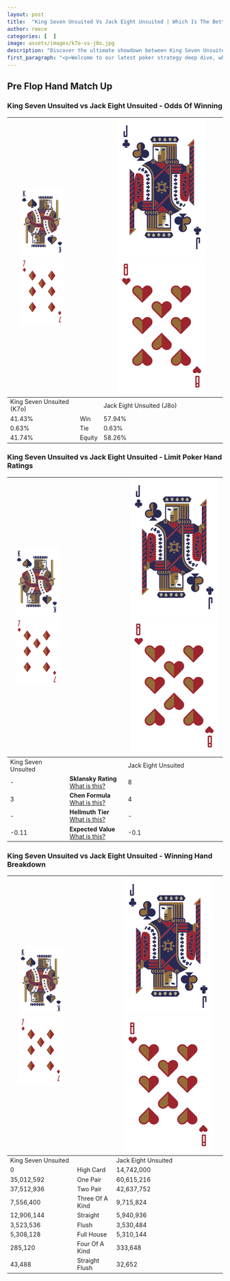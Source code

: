 ```yaml
---
layout: post
title:  "King Seven Unsuited Vs Jack Eight Unsuited | Which Is The Better Hand In Poker? A Complete Guide"
author: reece
categories: [  ]
image: assets/images/k7o-vs-j8o.jpg
description: "Discover the ultimate showdown between King Seven Unsuited and Jack Eight Unsuited in poker! Uncover the odds, strategies, and scenarios where one hand triumphs over the other. Get ready to up your poker game with this thrilling analysis."
first_paragraph: "<p>Welcome to our latest poker strategy deep dive, where we're pitting two distinct hands against each other in a high-stakes showdown: King Seven Unsuited vs Jack Eight Unsuited.</p><p>In the dynamic world of poker, every decision counts, and knowing which hand holds the upper hand is key to your success at the table.</p><p>In this article, we'll dissect these two hands, explore the scenarios where one dominates the other, and equip you with the knowledge to make strategic choices that can tip the odds in your favor.</p><p>Get ready to unravel the intriguing dynamics of these poker hands and elevate your game to new heights.</p>"
---
```




[comment]: # (sp0)

## Pre Flop Hand Match Up

<div class="table hand-ratings" markdown="1"> 



### King Seven Unsuited vs Jack Eight Unsuited - Odds Of Winning


    
| ![image info](assets/images/hand1/K.png) ![image info](assets/images/hand1/7o.png) |  | ![image info](assets/images/hand2/J.png) ![image info](assets/images/hand2/8o.png) |
| -------- | -------- | -------- |
| King Seven Unsuited (K7o) |  | Jack Eight Unsuited (J8o) |
| 41.43% | Win | 57.94% |
| 0.63% | Tie | 0.63% |
| 41.74% | Equity | 58.26% |




[comment]: # (sp1)



### King Seven Unsuited vs Jack Eight Unsuited - Limit Poker Hand Ratings


    
| ![image info](assets/images/hand1/K.png) ![image info](assets/images/hand1/7o.png) |  | ![image info](assets/images/hand2/J.png) ![image info](assets/images/hand2/8o.png) |
| -------- | -------- | -------- |
| King Seven Unsuited |  | Jack Eight Unsuited |
| - | **Sklansky Rating** [What is this?](/sklansky-rating-explained) | 8 |
| 3 | **Chen Formula** [What is this?](/chen-formula-explained) | 4 |
| - | **Hellmuth Tier** [What is this?](/Hellmuth-tier-explained) | - |
| -0.11 | **Expected Value** [What is this?](/expected-value-explained) | -0.1 |




[comment]: # (sp2)



### King Seven Unsuited vs Jack Eight Unsuited - Winning Hand Breakdown


    
| ![image info](assets/images/hand1/K.png) ![image info](assets/images/hand1/7o.png) |  | ![image info](assets/images/hand2/J.png) ![image info](assets/images/hand2/8o.png) |
| -------- | -------- | -------- |
| King Seven Unsuited |  | Jack Eight Unsuited |
| 0 | High Card | 14,742,000 |
| 35,012,592 | One Pair | 60,615,216 |
| 37,512,936 | Two Pair | 42,637,752 |
| 7,556,400 | Three Of A Kind | 9,715,824 |
| 12,906,144 | Straight | 5,940,936 |
| 3,523,536 | Flush | 3,530,484 |
| 5,308,128 | Full House | 5,310,144 |
| 285,120 | Four Of A Kind | 333,648 |
| 43,488 | Straight Flush | 32,652 |




[comment]: # (sp3)



</div>

[comment]: # (sp4)



[comment]: # (sp5)

